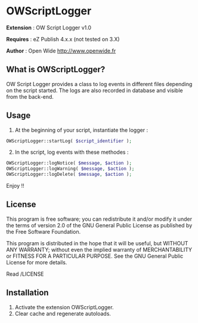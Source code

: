 OWScriptLogger
==============

__Extension__ : OW Script Logger v1.0

__Requires__ : eZ Publish 4.x.x (not tested on 3.X)

__Author__ : Open Wide <http://www.openwide.fr>

What is OWScriptLogger?
-------------------

OW Script Logger provides a class to log events in different files depending on the script started. The logs are also recorded in database and visible from the back-end.
 
Usage
------
1. At the beginning of your script, instantiate the logger :
```php
OWScriptLogger::startLog( $script_identifier );
```

2. In the script, log events with these methodes :
```php
OWScriptLogger::logNotice( $message, $action );
OWScriptLogger::logWarning( $message, $action );
OWScriptLogger::logDelete( $message, $action );
```

Enjoy !!


License
-------

This program is free software; you can redistribute it and/or
modify it under the terms of version 2.0 of the GNU General
Public License as published by the Free Software Foundation.

This program is distributed in the hope that it will be useful,
but WITHOUT ANY WARRANTY; without even the implied warranty of
MERCHANTABILITY or FITNESS FOR A PARTICULAR PURPOSE. See the
GNU General Public License for more details.

Read /LICENSE


Installation
------------

1. Activate the extension OWScriptLogger.
2. Clear cache and regenerate autoloads.
